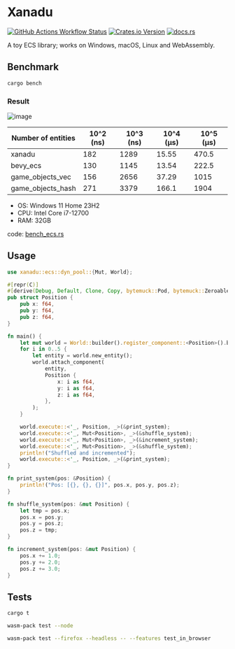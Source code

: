 # Xanadu

[![GitHub Actions Workflow Status](https://img.shields.io/github/actions/workflow/status/yuma140902/xanadu/ci.yml?logo=github&label=CI)](https://github.com/yuma140902/Xanadu/actions/workflows/ci.yml)
[![Crates.io Version](https://img.shields.io/crates/v/xanadu)](https://crates.io/crates/xanadu)
[![docs.rs](https://img.shields.io/docsrs/xanadu?logo=docsdotrs)](https://docs.rs/xanadu/latest/xanadu/)

A toy ECS library; works on Windows, macOS, Linux and WebAssembly.

## Benchmark

```sh
cargo bench
```

### Result

![image](https://github.com/yuma140902/Xanadu/assets/23431077/8b9ebbc4-548c-4375-b312-125eea83a660)

| Number of entities | 10^2 (ns) | 10^3 (ns) | 10^4 (μs) | 10^5 (μs) |
| ------------------ | --------- | --------- | --------- | --------- |
| xanadu             |       182 |      1289 |     15.55 |     470.5 |
| bevy_ecs           |       130 |      1145 |     13.54 |     222.5 |
| game_objects_vec   |       156 |      2656 |     37.29 |    1015   |
| game_objects_hash  |       271 |      3379 |    166.1  |    1904   |

- OS: Windows 11 Home 23H2
- CPU: Intel Core i7-12700
- RAM: 32GB

code: [bench_ecs.rs](./benches/bench_ecs.rs)

## Usage

```rust
use xanadu::ecs::dyn_pool::{Mut, World};

#[repr(C)]
#[derive(Debug, Default, Clone, Copy, bytemuck::Pod, bytemuck::Zeroable, PartialEq)]
pub struct Position {
    pub x: f64,
    pub y: f64,
    pub z: f64,
}

fn main() {
    let mut world = World::builder().register_component::<Position>().build();
    for i in 0..5 {
        let entity = world.new_entity();
        world.attach_component(
            entity,
            Position {
                x: i as f64,
                y: i as f64,
                z: i as f64,
            },
        );
    }

    world.execute::<'_, Position, _>(&print_system);
    world.execute::<'_, Mut<Position>, _>(&shuffle_system);
    world.execute::<'_, Mut<Position>, _>(&increment_system);
    world.execute::<'_, Mut<Position>, _>(&shuffle_system);
    println!("Shuffled and incremented");
    world.execute::<'_, Position, _>(&print_system);
}

fn print_system(pos: &Position) {
    println!("Pos: [{}, {}, {}]", pos.x, pos.y, pos.z);
}

fn shuffle_system(pos: &mut Position) {
    let tmp = pos.x;
    pos.x = pos.y;
    pos.y = pos.z;
    pos.z = tmp;
}

fn increment_system(pos: &mut Position) {
    pos.x += 1.0;
    pos.y += 2.0;
    pos.z += 3.0;
}
```

## Tests

```sh
cargo t
```

```sh
wasm-pack test --node
```

```sh
wasm-pack test --firefox --headless -- --features test_in_browser
```

